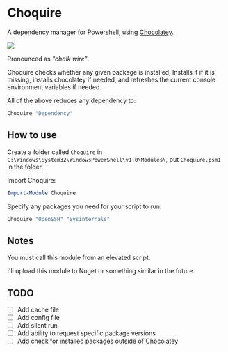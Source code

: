 # Choquire
A dependency manager for Powershell, using [Chocolatey](https://chocolatey.org/).

![](https://github.com/yoav-lavi/Choquire/blob/master/Choquire.png?raw=true)

Pronounced as *"chalk wire"*.

Choquire checks whether any given package is installed, Installs it if it is missing, installs chocolatey if needed, and refreshes the current console environment variables if needed. 

All of the above reduces any dependency to:

```ps1
Choquire "Dependency"
```

## How to use
Create a folder called `Choquire` in `C:\Windows\System32\WindowsPowerShell\v1.0\Modules\`, put `Choquire.psm1` in the folder.

Import Choquire:

```ps1
Import-Module Choquire
```

Specify any packages you need for your script to run:

```ps1
Choquire "OpenSSH" "Sysinternals"
```

## Notes
You must call this module from an elevated script. 

I'll upload this module to Nuget or something similar in the future.

## TODO
- [ ]  Add cache file
- [ ]  Add config file
- [ ]  Add silent run
- [ ]  Add ability to request specific package versions
- [ ]  Add check for installed packages outside of Chocolatey
